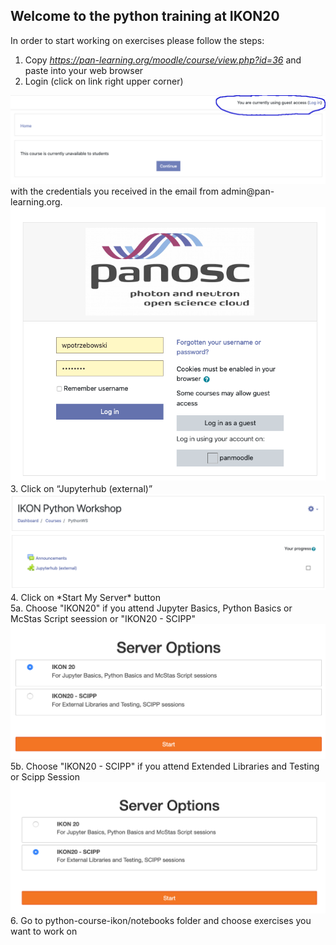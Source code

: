 ## Welcome to the python training at IKON20

In order to start working on exercises please follow the steps:
1. Copy *https://pan-learning.org/moodle/course/view.php?id=36* and paste into your web browser
2. Login (click on link right upper corner)
<img src='python_training_ikon3.png'>
with the credentials you received in the email from admin@pan-learning.org.
<img src='python_training_ikon4.png'>
3. Click on “Jupyterhub (external)”
<img src='python_training_ikon1.png'>
4. Click on *Start My Server* button<br>
5a. Choose "IKON20" if you attend Jupyter Basics, Python Basics or McStas Script seession or "IKON20 - SCIPP"
<img src='python_training_ikon6.png'>
5b. Choose "IKON20 - SCIPP" if you attend Extended Libraries and Testing or Scipp Session 
<img src='python_training_ikon7.png'>
6. Go to python-course-ikon/notebooks folder and choose exercises you want to work on

